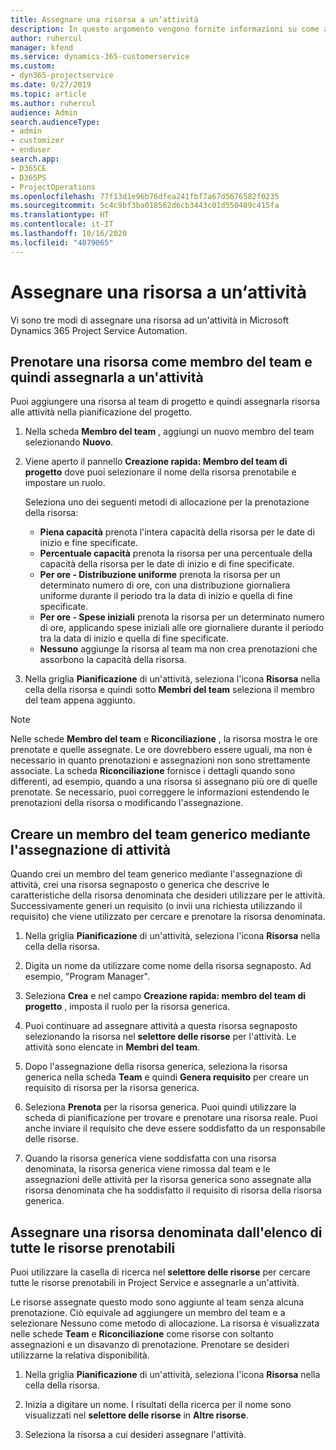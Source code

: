 ```yaml
---
title: Assegnare una risorsa a un‘attività
description: In questo argomento vengono fornite informazioni su come assegnare risorse ad attività.
author: ruhercul
manager: kfend
ms.service: dynamics-365-customerservice
ms.custom:
- dyn365-projectservice
ms.date: 9/27/2019
ms.topic: article
ms.author: ruhercul
audience: Admin
search.audienceType:
- admin
- customizer
- enduser
search.app:
- D365CE
- D365PS
- ProjectOperations
ms.openlocfilehash: 77f13d1e96b76dfea241fbf7a67d5676582f0235
ms.sourcegitcommit: 5c4c9bf3ba018562d6cb3443c01d550489c415fa
ms.translationtype: HT
ms.contentlocale: it-IT
ms.lasthandoff: 10/16/2020
ms.locfileid: "4079065"
---
```

# <a name="assign-a-resource-to-a-task"></a>Assegnare una risorsa a un‘attività

Vi sono tre modi di assegnare una risorsa ad un'attività in Microsoft Dynamics 365 Project Service Automation.

## <a name="book-a-resource-as-a-team-member-and-then-assign-the-resource-to-a-task"></a>Prenotare una risorsa come membro del team e quindi assegnarla a un'attività

Puoi aggiungere una risorsa al team di progetto e quindi assegnarla risorsa alle attività nella pianificazione del progetto.

1. Nella scheda **Membro del team** , aggiungi un nuovo membro del team selezionando **Nuovo**. 

2. Viene aperto il pannello **Creazione rapida: Membro del team di progetto** dove puoi selezionare il nome della risorsa prenotabile e impostare un ruolo. 

    Seleziona uno dei seguenti metodi di allocazione per la prenotazione della risorsa:

    - **Piena capacità** prenota l'intera capacità della risorsa per le date di inizio e fine specificate.
    - **Percentuale capacità** prenota la risorsa per una percentuale della capacità della risorsa per le date di inizio e di fine specificate.
    - **Per ore - Distribuzione uniforme** prenota la risorsa per un determinato numero di ore, con una distribuzione giornaliera uniforme durante il periodo tra la data di inizio e quella di fine specificate.
    - **Per ore - Spese iniziali** prenota la risorsa per un determinato numero di ore, applicando spese iniziali alle ore giornaliere durante il periodo tra la data di inizio e quella di fine specificate.
    - **Nessuno** aggiunge la risorsa al team ma non crea prenotazioni che assorbono la capacità della risorsa.

3. Nella griglia **Pianificazione** di un'attività, seleziona l'icona **Risorsa** nella cella della risorsa e quindi sotto **Membri del team** seleziona il membro del team appena aggiunto. 

> [!NOTE]
> Nelle schede **Membro del team** e **Riconciliazione** , la risorsa mostra le ore prenotate e quelle assegnate. Le ore dovrebbero essere uguali, ma non è necessario in quanto prenotazioni e assegnazioni non sono strettamente associate. La scheda **Riconciliazione** fornisce i dettagli quando sono differenti, ad esempio, quando a una risorsa si assegnano più ore di quelle prenotate. Se necessario, puoi correggere le informazioni estendendo le prenotazioni della risorsa o modificando l'assegnazione.

## <a name="create-a-generic-team-member-through-task-assignment"></a>Creare un membro del team generico mediante l'assegnazione di attività

Quando crei un membro del team generico mediante l'assegnazione di attività, crei una risorsa segnaposto o generica che descrive le caratteristiche della risorsa denominata che desideri utilizzare per le attività. Successivamente generi un requisito (o invii una richiesta utilizzando il requisito) che viene utilizzato per cercare e prenotare la risorsa denominata.

1. Nella griglia **Pianificazione** di un'attività, seleziona l'icona **Risorsa** nella cella della risorsa.

2. Digita un nome da utilizzare come nome della risorsa segnaposto. Ad esempio, "Program Manager".

3. Seleziona **Crea** e nel campo **Creazione rapida: membro del team di progetto** , imposta il ruolo per la risorsa generica.

4. Puoi continuare ad assegnare attività a questa risorsa segnaposto selezionando la risorsa nel **selettore delle risorse** per l'attività. Le attività sono elencate in **Membri del team**.

5. Dopo l'assegnazione della risorsa generica, seleziona la risorsa generica nella scheda **Team** e quindi **Genera requisito** per creare un requisito di risorsa per la risorsa generica.

6. Seleziona **Prenota** per la risorsa generica. Puoi quindi utilizzare la scheda di pianificazione per trovare e prenotare una risorsa reale. Puoi anche inviare il requisito che deve essere soddisfatto da un responsabile delle risorse.

7. Quando la risorsa generica viene soddisfatta con una risorsa denominata, la risorsa generica viene rimossa dal team e le assegnazioni delle attività per la risorsa generica sono assegnate alla risorsa denominata che ha soddisfatto il requisito di risorsa della risorsa generica.

## <a name="assign-a-named-resource-from-the-list-of-all-bookable-resources"></a>Assegnare una risorsa denominata dall'elenco di tutte le risorse prenotabili

Puoi utilizzare la casella di ricerca nel **selettore delle risorse** per cercare tutte le risorse prenotabili in Project Service e assegnarle a un'attività.

Le risorse assegnate questo modo sono aggiunte al team senza alcuna prenotazione. Ciò equivale ad aggiungere un membro del team e a selezionare Nessuno come metodo di allocazione. La risorsa è visualizzata nelle schede **Team** e **Riconciliazione** come risorse con soltanto assegnazioni e un disavanzo di prenotazione. Prenotare se desideri utilizzarne la relativa disponibilità.

1. Nella griglia **Pianificazione** di un'attività, seleziona l'icona **Risorsa** nella cella della risorsa.

2. Inizia a digitare un nome. I risultati della ricerca per il nome sono visualizzati nel **selettore delle risorse** in **Altre risorse**.

3. Seleziona la risorsa a cui desideri assegnare l'attività.

